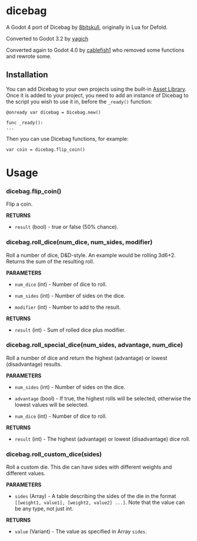 # dicebag
A Godot 4 port of Dicebag by [8bitskull](https://github.com/8bitskull), originally in Lua for Defold.

Converted to Godot 3.2 by [yagich](https://github.com/yagich)

Converted again to Godot 4.0 by [cablefish1](https://github.com/cablefish1) who removed some functions and rewrote some.


## Installation
You can add Dicebag to your own projects using the built-in [Asset Library](https://docs.godotengine.org/en/latest/community/asset_library/using_assetlib.html#in-the-editor).
Once it is added to your project, you need to add an instance of Dicebag to the script you wish to use it in, before the `_ready()` function:
```
@onready var dicebag = Dicebag.new()

func _ready():
...
```
Then you can use Dicebag functions, for example:
```
var coin = dicebag.flip_coin()
```
#  Usage

  

###  dicebag.flip_coin()

Flip a coin.

  

**RETURNS**

* `result` (bool) - true or false (50% chance).

  

###  dicebag.roll_dice(num_dice, num_sides, modifier)

Roll a number of dice, D&D-style. An example would be rolling 3d6+2. Returns the sum of the resulting roll.

  

**PARAMETERS**

* `num_dice` (int) - Number of dice to roll.

* `num_sides` (int) - Number of sides on the dice.

* `modifier` (int) - Number to add to the result.

  

**RETURNS**

* `result` (int) - Sum of rolled dice plus modifier.

  

###  dicebag.roll_special_dice(num_sides, advantage, num_dice)

Roll a number of dice and return the highest (advantage) or lowest (disadvantage) results.

  

**PARAMETERS**

* `num_sides` (int) - Number of sides on the dice.

* `advantage` (bool) - If true, the highest rolls will be selected, otherwise the lowest values will be selected.

* `num_dice` (int) - Number of dice to roll.



  

**RETURNS**

* `result` (int) - The highest (advantage) or lowest (disadvantage) dice roll.



###  dicebag.roll_custom_dice(sides)

Roll a custom die. This die can have sides with different weights and different values.

  

**PARAMETERS**

* `sides` (Array) - A table describing the sides of the die in the format `[[weight1, value1], [weight2, value2] ...]`. Note that the value can be any type, not just int.

  

**RETURNS**

* `value` (Variant) - The value as specified in Array `sides`.

